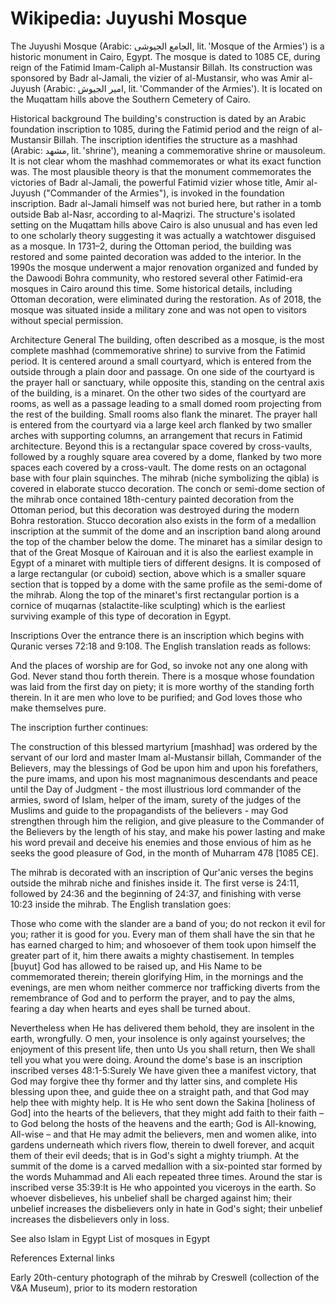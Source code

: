 
# Wikipedia: Juyushi Mosque
The Juyushi Mosque (Arabic: الجامع الجيوشى, lit. 'Mosque of the Armies') is a historic monument in Cairo, Egypt. The mosque is dated to 1085 CE, during reign of the Fatimid Imam-Caliph al-Mustansir Billah. Its construction was sponsored by Badr al-Jamali, the vizier of al-Mustansir, who was Amir al-Juyush (Arabic: امير الجيوش, lit. 'Commander of the Armies'). It is located on the Muqattam hills above the Southern Cemetery of Cairo.

Historical background
The building's construction is dated by an Arabic foundation inscription to 1085, during the Fatimid period and the reign of al-Mustansir Billah. The inscription identifies the structure as a mashhad (Arabic: مشهد, lit. 'shrine'), meaning a commemorative shrine or mausoleum. It is not clear whom the mashhad commemorates or what its exact function was. The most plausible theory is that the monument commemorates the victories of Badr al-Jamali, the powerful Fatimid vizier whose title, Amir al-Juyush ("Commander of the Armies"), is invoked in the foundation inscription. Badr al-Jamali himself was not buried here, but rather in a tomb outside Bab al-Nasr, according to al-Maqrizi. The structure's isolated setting on the Muqattam hills above Cairo is also unusual and has even led to one scholarly theory suggesting it was actually a watchtower disguised as a mosque.
In 1731–2, during the Ottoman period, the building was restored and some painted decoration was added to the interior. In the 1990s the mosque underwent a major renovation organized and funded by the Dawoodi Bohra community, who restored several other Fatimid-era mosques in Cairo around this time. Some historical details, including Ottoman decoration, were eliminated during the restoration. As of 2018, the mosque was situated inside a military zone and was not open to visitors without special permission.

Architecture
General
The building, often described as a mosque, is the most complete mashhad (commemorative shrine) to survive from the Fatimid period. It is centered around a small courtyard, which is entered from the outside through a plain door and passage. On one side of the courtyard is the prayer hall or sanctuary, while opposite this, standing on the central axis of the building, is a minaret. On the other two sides of the courtyard are rooms, as well as a passage leading to a small domed room projecting from the rest of the building. Small rooms also flank the minaret.
The prayer hall is entered from the courtyard via a large keel arch flanked by two smaller arches with supporting columns, an arrangement that recurs in Fatimid architecture. Beyond this is a rectangular space covered by cross-vaults, followed by a roughly square area covered by a dome, flanked by two more spaces each covered by a cross-vault. The dome rests on an octagonal base with four plain squinches.
The mihrab (niche symbolizing the qibla) is covered in elaborate stucco decoration. The conch or semi-dome section of the mihrab once contained 18th-century painted decoration from the Ottoman period, but this decoration was destroyed during the modern Bohra restoration. Stucco decoration also exists in the form of a medallion inscription at the summit of the dome and an inscription band along around the top of the chamber below the dome.
The minaret has a similar design to that of the Great Mosque of Kairouan and it is also the earliest example in Egypt of a minaret with multiple tiers of different designs. It is composed of a large rectangular (or cuboid) section, above which is a smaller square section that is topped by a dome with the same profile as the semi-dome of the mihrab. Along the top of the minaret's first rectangular portion is a cornice of muqarnas (stalactite-like sculpting) which is the earliest surviving example of this type of decoration in Egypt.

Inscriptions
Over the entrance there is an inscription which begins with Quranic verses 72:18 and 9:108. The English translation reads as follows:

And the places of worship are for God, so invoke not any one along with God.
Never stand thou forth therein. There is a mosque whose foundation was laid from the first day on piety; it is more worthy of the standing forth therein. In it are men who love to be purified; and God loves those who make themselves pure.

The inscription further continues:

 The construction of this blessed martyrium [mashhad] was ordered by the servant of our lord and master Imam al-Mustansir billah, Commander of the Believers, may the blessings of God be upon him and upon his forefathers, the pure imams, and upon his most magnanimous descendants and peace until the Day of Judgment - the most illustrious lord commander of the armies, sword of Islam, helper of the imam, surety of the judges of the Muslims and guide to the propagandists of the believers - may God strengthen through him the religion, and give pleasure to the Commander of the Believers by the length of his stay, and make his power lasting and make his word prevail and deceive his enemies and those envious of him as he seeks the good pleasure of God, in the month of Muharram 478 [1085 CE].

The mihrab is decorated with an inscription of Qur'anic verses the begins outside the mihrab niche and finishes inside it. The first verse is 24:11, followed by 24:36 and the beginning of 24:37, and finishing with verse 10:23 inside the mihrab. The English translation goes:

Those who come with the slander are a band of you; do not reckon it evil for you; rather it is good for you. Every man of them shall have the sin that he has earned charged to him; and whosoever of them took upon himself the greater part of it, him there awaits a mighty chastisement.
In temples [buyut] God has allowed to be raised up, and His Name to be commemorated therein; therein glorifying Him, in the mornings and the evenings, are men whom neither commerce nor trafficking diverts from the remembrance of God and to perform the prayer, and to pay the alms, fearing a day when hearts and eyes shall be turned about.

Nevertheless when He has delivered them behold, they are insolent in the earth, wrongfully. O men, your insolence is only against yourselves; the enjoyment of this present life, then unto Us you shall return, then We shall tell you what you were doing.
Around the dome's base is an inscription inscribed verses 48:1-5:Surely We have given thee a manifest victory, that God may forgive thee thy former and thy latter sins, and complete His blessing upon thee, and guide thee on a straight path, and that God may help thee with mighty help. It is He who sent down the Sakina [holiness of God] into the hearts of the believers, that they might add faith to their faith – to God belong the hosts of the heavens and the earth; God is All-knowing, All-wise – and that He may admit the believers, men and women alike, into gardens underneath which rivers flow, therein to dwell forever, and acquit them of their evil deeds; that is in God's sight a mighty triumph.
At the summit of the dome is a carved medallion with a six-pointed star formed by the words Muhammad and Ali each repeated three times. Around the star is inscribed verse 35:39:It is He who appointed you viceroys in the earth. So whoever disbelieves, his unbelief shall be charged against him; their unbelief increases the disbelievers only in hate in God's sight; their unbelief increases the disbelievers only in loss.

See also
Islam in Egypt
List of mosques in Egypt

References
External links

Early 20th-century photograph of the mihrab by Creswell (collection of the V&A Museum), prior to its modern restoration